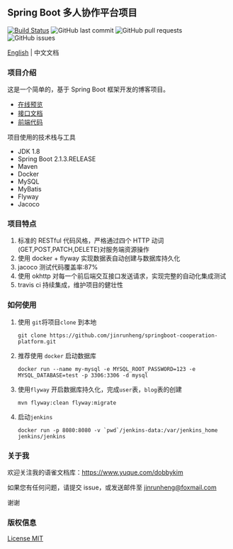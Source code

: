 ## Spring Boot 多人协作平台项目
[![Build Status](https://travis-ci.com/jinrunheng/springboot-cooperation-platform.svg?branch=master)](https://travis-ci.com/jinrunheng/springboot-cooperation-platform)
![GitHub last commit](https://img.shields.io/github/last-commit/jinrunheng/springboot-cooperation-platform?color=blue)
![GitHub pull requests](https://img.shields.io/github/issues-pr/jinrunheng/springboot-cooperation-platform?color=pink)
![GitHub issues](https://img.shields.io/github/issues/jinrunheng/springboot-cooperation-platform?color=yellow)

[English](https://github.com/jinrunheng/springboot-cooperation-platform/blob/master/README.md) | 中文文档

### 项目介绍

这是一个简单的，基于 Spring Boot 框架开发的博客项目。

- [在线预览]()
- [接口文档](https://github.com/jinrunheng/springboot-cooperation-platform/blob/master/interface-convention.md)
- [前端代码](https://github.com/jinrunheng/vue-blog-preview)

项目使用的技术栈与工具
- JDK 1.8
- Spring Boot 2.1.3.RELEASE
- Maven
- Docker
- MySQL
- MyBatis
- Flyway
- Jacoco

### 项目特点

1. 标准的 RESTful 代码风格，严格通过四个 HTTP 动词(GET,POST,PATCH,DELETE)对服务端资源操作
2. 使用 docker + flyway 实现数据表自动创建与数据库持久化
3. jacoco 测试代码覆盖率:87%
4. 使用 okhttp 对每一个前后端交互接口发送请求，实现完整的自动化集成测试
5. travis ci 持续集成，维护项目的健壮性

### 如何使用
1. 使用 `git`将项目`clone` 到本地
    ```shell script
    git clone https://github.com/jinrunheng/springboot-cooperation-platform.git
    ```
2.  推荐使用 `docker` 启动数据库
    ```
    docker run --name my-mysql -e MYSQL_ROOT_PASSWORD=123 -e MYSQL_DATABASE=test -p 3306:3306 -d mysql
    ```
3. 使用`flyway` 开启数据库持久化，完成`user`表，`blog`表的创建
    ```
    mvn flyway:clean flyway:migrate
    ``` 
4. 启动`jenkins` 
    ```
    docker run -p 8080:8080 -v `pwd`/jenkins-data:/var/jenkins_home jenkins/jenkins
    ``` 
### 关于我

欢迎关注我的语雀文档库：https://www.yuque.com/dobbykim

如果您有任何问题，请提交 issue，或发送邮件至 jinrunheng@foxmail.com

谢谢
### 版权信息
[License MIT](https://github.com/jinrunheng/springboot-cooperation-platform/blob/master/LICENSE) 
  